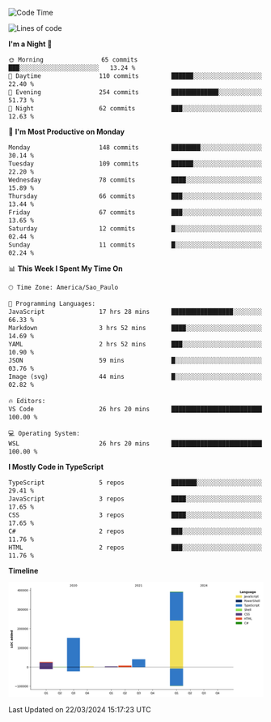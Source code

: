 <!--START_SECTION:waka-->
![Code Time](http://img.shields.io/badge/Code%20Time-2%2C382%20hrs%2035%20mins-blue)

![Lines of code](https://img.shields.io/badge/From%20Hello%20World%20I%27ve%20Written-621.9%20thousand%20lines%20of%20code-blue)

**I'm a Night 🦉** 

```text
🌞 Morning                65 commits          ███░░░░░░░░░░░░░░░░░░░░░░   13.24 % 
🌆 Daytime                110 commits         ██████░░░░░░░░░░░░░░░░░░░   22.40 % 
🌃 Evening                254 commits         █████████████░░░░░░░░░░░░   51.73 % 
🌙 Night                  62 commits          ███░░░░░░░░░░░░░░░░░░░░░░   12.63 % 
```
📅 **I'm Most Productive on Monday** 

```text
Monday                   148 commits         ████████░░░░░░░░░░░░░░░░░   30.14 % 
Tuesday                  109 commits         ██████░░░░░░░░░░░░░░░░░░░   22.20 % 
Wednesday                78 commits          ████░░░░░░░░░░░░░░░░░░░░░   15.89 % 
Thursday                 66 commits          ███░░░░░░░░░░░░░░░░░░░░░░   13.44 % 
Friday                   67 commits          ███░░░░░░░░░░░░░░░░░░░░░░   13.65 % 
Saturday                 12 commits          █░░░░░░░░░░░░░░░░░░░░░░░░   02.44 % 
Sunday                   11 commits          █░░░░░░░░░░░░░░░░░░░░░░░░   02.24 % 
```


📊 **This Week I Spent My Time On** 

```text
🕑︎ Time Zone: America/Sao_Paulo

💬 Programming Languages: 
JavaScript               17 hrs 28 mins      █████████████████░░░░░░░░   66.33 % 
Markdown                 3 hrs 52 mins       ████░░░░░░░░░░░░░░░░░░░░░   14.69 % 
YAML                     2 hrs 52 mins       ███░░░░░░░░░░░░░░░░░░░░░░   10.90 % 
JSON                     59 mins             █░░░░░░░░░░░░░░░░░░░░░░░░   03.76 % 
Image (svg)              44 mins             █░░░░░░░░░░░░░░░░░░░░░░░░   02.82 % 

🔥 Editors: 
VS Code                  26 hrs 20 mins      █████████████████████████   100.00 % 

💻 Operating System: 
WSL                      26 hrs 20 mins      █████████████████████████   100.00 % 
```

**I Mostly Code in TypeScript** 

```text
TypeScript               5 repos             ███████░░░░░░░░░░░░░░░░░░   29.41 % 
JavaScript               3 repos             ████░░░░░░░░░░░░░░░░░░░░░   17.65 % 
CSS                      3 repos             ████░░░░░░░░░░░░░░░░░░░░░   17.65 % 
C#                       2 repos             ███░░░░░░░░░░░░░░░░░░░░░░   11.76 % 
HTML                     2 repos             ███░░░░░░░░░░░░░░░░░░░░░░   11.76 % 
```



**Timeline**

![Lines of Code chart](https://raw.githubusercontent.com/jonhoffmam/jonhoffmam/master/assets/bar_graph.png)


 Last Updated on 22/03/2024 15:17:23 UTC
<!--END_SECTION:waka-->
